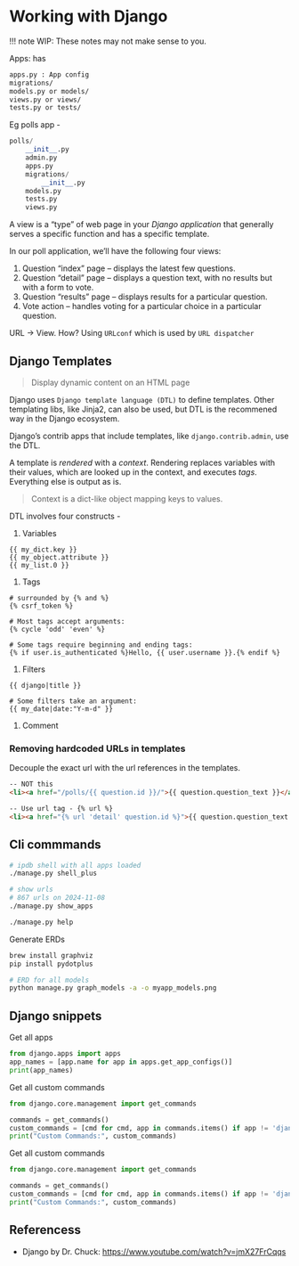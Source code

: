 # Working with Django

!!! note
    WIP: These notes may not make sense to you.

Apps: has
```sh
apps.py : App config
migrations/
models.py or models/
views.py or views/
tests.py or tests/
```

Eg polls app -
```py
polls/
    __init__.py
    admin.py
    apps.py
    migrations/
        __init__.py
    models.py
    tests.py
    views.py
```

A view is a “type” of web page in your *Django application* that generally
serves a specific function and has a specific template.

In our poll application, we’ll have the following four views:

1. Question “index” page – displays the latest few questions.
1. Question “detail” page – displays a question text, with no results but with a form to vote.
1. Question “results” page – displays results for a particular question.
1. Vote action – handles voting for a particular choice in a particular question.

URL -> View. How? Using `URLconf` which is used by `URL dispatcher`

## Django Templates

> Display dynamic content on an HTML page

Django uses `Django template language (DTL)` to define templates.
Other templating libs, like Jinja2, can also be used, but DTL is the recommened
way in the Django ecosystem.

Django’s contrib apps that include templates, like `django.contrib.admin`, use the DTL.

A template is *rendered* with a *context*. Rendering replaces variables with their
values, which are looked up in the context, and executes *tags*. Everything else
is output as is.

> Context is a dict-like object mapping keys to values.

DTL involves four constructs -

1. Variables

```
{{ my_dict.key }}
{{ my_object.attribute }}
{{ my_list.0 }}
```

1. Tags

```
# surrounded by {% and %}
{% csrf_token %}

# Most tags accept arguments:
{% cycle 'odd' 'even' %}

# Some tags require beginning and ending tags:
{% if user.is_authenticated %}Hello, {{ user.username }}.{% endif %}
```

1. Filters

```
{{ django|title }}

# Some filters take an argument:
{{ my_date|date:"Y-m-d" }}
```

1. Comment

### Removing hardcoded URLs in templates

Decouple the exact url with the url references in the templates.

```html
-- NOT this
<li><a href="/polls/{{ question.id }}/">{{ question.question_text }}</a></li>

-- Use url tag - {% url %}
<li><a href="{% url 'detail' question.id %}">{{ question.question_text }}</a></li>
```

## Cli commmands

```sh
# ipdb shell with all apps loaded
./manage.py shell_plus

# show urls
# 867 urls on 2024-11-08 
./manage.py show_apps

./manage.py help
```

Generate ERDs

```sh
brew install graphviz
pip install pydotplus
```

```sh
# ERD for all models
python manage.py graph_models -a -o myapp_models.png

```

## Django snippets

Get all apps

```py
from django.apps import apps
app_names = [app.name for app in apps.get_app_configs()]
print(app_names)
```

Get all custom commands

```py
from django.core.management import get_commands

commands = get_commands()
custom_commands = [cmd for cmd, app in commands.items() if app != 'django.core']
print("Custom Commands:", custom_commands)
```

Get all custom commands

```py
from django.core.management import get_commands

commands = get_commands()
custom_commands = [cmd for cmd, app in commands.items() if app != 'django.core']
print("Custom Commands:", custom_commands)
```

## Referencess

- Django by Dr. Chuck: https://www.youtube.com/watch?v=jmX27FrCqqs
